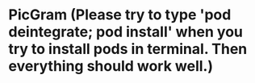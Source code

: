 # PicGram (Please try to type 'pod deintegrate; pod install' when you try to install pods in terminal. Then everything should work well.)
